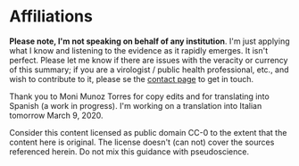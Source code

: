 # Affiliations
**Please note, I'm not speaking on behalf of any institution**.
I'm just applying what I know and listening to the evidence as it rapidly emerges. It isn't perfect. Please let me know if there are issues with
the veracity or currency of this summary; if you are a virologist / public health professional, etc., and wish to contribute to it, please se the [contact page](/contact/) to get in touch.

Thank you to Moni Munoz Torres for copy edits and for translating into Spanish (a work in progress). I'm working on a translation into Italian tomorrow March 9, 2020.

Consider this content licensed as public domain CC-0 to the extent that the content here is original. The license doesn't (can not) cover the sources referenced herein. Do not mix this guidance with pseudoscience.
